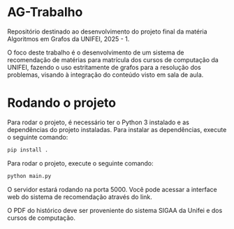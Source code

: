 # AG-Trabalho
Repositório destinado ao desenvolvimento do projeto final da matéria Algoritmos em Grafos da UNIFEI, 2025 - 1.

O foco deste trabalho é o desenvolvimento de um sistema de recomendação de matérias para matrícula dos cursos de computação
da UNIFEI, fazendo o uso estritamente de grafos para a resolução dos problemas, visando à integração do conteúdo visto em sala de aula.

# Rodando o projeto
Para rodar o projeto, é necessário ter o Python 3 instalado e as dependências do projeto instaladas.
Para instalar as dependências, execute o seguinte comando:

```bash
pip install .
```

Para rodar o projeto, execute o seguinte comando:

```bash
python main.py
```

O servidor estará rodando na porta 5000. Você pode acessar a interface web do sistema de recomendação através do link.

O PDF do histórico deve ser proveniente do sistema SIGAA da Unifei e dos cursos de computação.